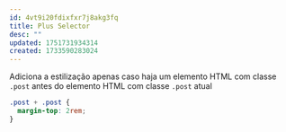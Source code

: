 ```yaml
---
id: 4vt9i20fdixfxr7j8akg3fq
title: Plus Selector
desc: ""
updated: 1751731934314
created: 1733590283024
---
```


Adiciona a estilização apenas caso haja um elemento HTML com classe `.post` antes do elemento HTML com classe `.post` atual

```css
.post + .post {
  margin-top: 2rem;
}
```
